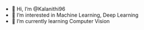 - 👋 Hi, I’m @Kalanithi96
- 👀 I’m interested in Machine Learning, Deep Learning
- 🌱 I’m currently learning Computer Vision

<!---
Kalanithi96/Kalanithi96 is a ✨ special ✨ repository because its `README.md` (this file) appears on your GitHub profile.
You can click the Preview link to take a look at your changes.
--->
